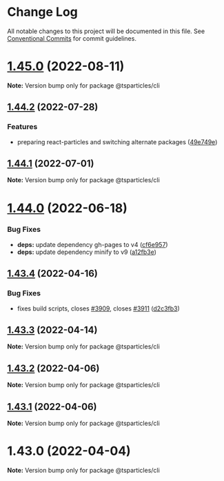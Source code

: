 # Change Log

All notable changes to this project will be documented in this file.
See [Conventional Commits](https://conventionalcommits.org) for commit guidelines.

# [1.45.0](https://github.com/tsparticles/cli/compare/@tsparticles/cli@1.44.2...@tsparticles/cli@1.45.0) (2022-08-11)

**Note:** Version bump only for package @tsparticles/cli





## [1.44.2](https://github.com/tsparticles/cli/compare/@tsparticles/cli@1.44.1...@tsparticles/cli@1.44.2) (2022-07-28)


### Features

* preparing react-particles and switching alternate packages ([49e749e](https://github.com/tsparticles/cli/commit/49e749e90e076f0cb22eefe0f3399102f5b9fb35))





## [1.44.1](https://github.com/tsparticles/cli/compare/@tsparticles/cli@1.44.0...@tsparticles/cli@1.44.1) (2022-07-01)

**Note:** Version bump only for package @tsparticles/cli





# [1.44.0](https://github.com/tsparticles/cli/compare/@tsparticles/cli@1.43.4...@tsparticles/cli@1.44.0) (2022-06-18)


### Bug Fixes

* **deps:** update dependency gh-pages to v4 ([cf6e957](https://github.com/tsparticles/cli/commit/cf6e9577132afcec26410f7321fcf5ffcfb05930))
* **deps:** update dependency minify to v9 ([a12fb3e](https://github.com/tsparticles/cli/commit/a12fb3e6f2a94677b4be32ebc69a17b085d2f3d2))





## [1.43.4](https://github.com/tsparticles/cli/compare/@tsparticles/cli@1.43.3...@tsparticles/cli@1.43.4) (2022-04-16)


### Bug Fixes

* fixes build scripts, closes [#3909](https://github.com/tsparticles/cli/issues/3909), closes [#3911](https://github.com/tsparticles/cli/issues/3911) ([d2c3fb3](https://github.com/tsparticles/cli/commit/d2c3fb33ff9c9d529f2609f89c63cb6e1e61ecda))





## [1.43.3](https://github.com/tsparticles/cli/compare/@tsparticles/cli@1.43.2...@tsparticles/cli@1.43.3) (2022-04-14)

**Note:** Version bump only for package @tsparticles/cli





## [1.43.2](https://github.com/tsparticles/cli/compare/@tsparticles/cli@1.43.1...@tsparticles/cli@1.43.2) (2022-04-06)

**Note:** Version bump only for package @tsparticles/cli





## [1.43.1](https://github.com/tsparticles/cli/compare/@tsparticles/cli@1.43.0...@tsparticles/cli@1.43.1) (2022-04-06)

**Note:** Version bump only for package @tsparticles/cli





# 1.43.0 (2022-04-04)

**Note:** Version bump only for package @tsparticles/cli
